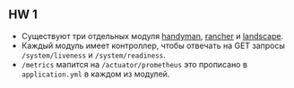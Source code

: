 ## HW 1

* Существуют три отдельных модуля [handyman](/handyman), [rancher](/rancher) и [landscape](/landscape).
* Каждый модуль имеет контроллер, чтобы отвечать на GET запросы  `/system/liveness` и `/system/readiness`.
* `/metrics` мапится на `/actuator/prometheus` это прописано в `application.yml` в каждом из модулей.